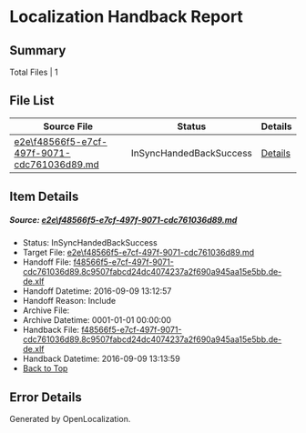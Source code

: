 # <a name='report-top'></a> Localization Handback Report

## Summary
 Total Files | 1

## File List
 Source File | Status | Details 
 ----------- | ------ | ------- 
 [e2e\f48566f5-e7cf-497f-9071-cdc761036d89.md](https://github.com/OpenLocalizationTestOrg/ol-test0/blob/9d9171749608c469e82f14a1ff686e5aef536bea/e2e/f48566f5-e7cf-497f-9071-cdc761036d89.md) | InSyncHandedBackSuccess | [Details](#3ca68f38260ad909f3d6de403f8d8aebfe38de463)

## Item Details
##### <a name='3ca68f38260ad909f3d6de403f8d8aebfe38de463'></a> Source: [e2e\f48566f5-e7cf-497f-9071-cdc761036d89.md](https://github.com/OpenLocalizationTestOrg/ol-test0/blob/9d9171749608c469e82f14a1ff686e5aef536bea/e2e/f48566f5-e7cf-497f-9071-cdc761036d89.md)
* Status: InSyncHandedBackSuccess
* Target File: [e2e\f48566f5-e7cf-497f-9071-cdc761036d89.md](https://github.com/OpenLocalizationTestOrg/ol-test0-dede/blob/564bdc85afd1561653debf6f6e35a9b16a617ec3/e2e/f48566f5-e7cf-497f-9071-cdc761036d89.md)
* Handoff File: [f48566f5-e7cf-497f-9071-cdc761036d89.8c9507fabcd24dc4074237a2f690a945aa15e5bb.de-de.xlf](https://github.com/OpenLocalizationTestOrg/ol-test0-handoff/blob/ff76f3f428c70dc40e63454a2b95f6590898d974/ol-handoff/OpenLocalizationTestOrg/ol-test0-dede/yuwzho/ht/f48566f5-e7cf-497f-9071-cdc761036d89.8c9507fabcd24dc4074237a2f690a945aa15e5bb.de-de.xlf)
* Handoff Datetime: 2016-09-09 13:12:57
* Handoff Reason: Include
* Archive File: 
* Archive Datetime: 0001-01-01 00:00:00
* Handback File: [f48566f5-e7cf-497f-9071-cdc761036d89.8c9507fabcd24dc4074237a2f690a945aa15e5bb.de-de.xlf](https://github.com/OpenLocalizationTestOrg/ol-test0-handback/blob/655d02888f7425c38cb04c37c60c7a6753f2cf0a/ol-handback/OpenLocalizationTestOrg/ol-test0-dede/yuwzho/ht/f48566f5-e7cf-497f-9071-cdc761036d89.8c9507fabcd24dc4074237a2f690a945aa15e5bb.de-de.xlf)
* Handback Datetime: 2016-09-09 13:13:59
* [Back to Top](#report-top)


## Error Details

Generated by OpenLocalization.
